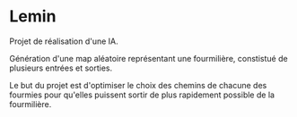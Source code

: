 # Lemin

Projet de réalisation d'une IA.

Génération d'une map aléatoire représentant une fourmilière, constistué de plusieurs entrées et sorties.

Le but du projet est d'optimiser le choix des chemins de chacune des fourmies pour qu'elles puissent sortir de plus rapidement possible de la fourmilière.
